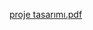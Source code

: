 [proje tasarımı.pdf](https://github.com/Iskenderun-Technical-University/donem-projesi-mbasekadir/files/11429787/proje.tasarimi.pdf)
